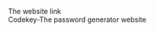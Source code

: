 The website link </br>
<a gref="https://indira1vik.github.io/codekey/">Codekey-The password generator website<a/>
